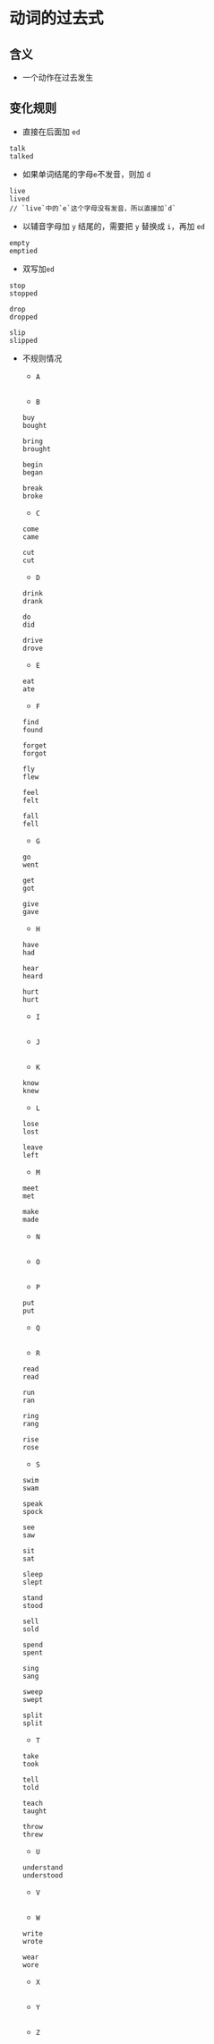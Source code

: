 # 动词的过去式

## 含义

- 一个动作在过去发生

## 变化规则

- 直接在后面加 `ed`

```
talk
talked
```

- 如果单词结尾的字母`e`不发音，则加 `d`

```
live
lived
// `live`中的`e`这个字母没有发音，所以直接加`d`
```

- 以辅音字母加 `y` 结尾的，需要把 `y` 替换成 `i`，再加 `ed`

```
empty
emptied
```

- 双写加`ed`

```
stop
stopped

drop
dropped

slip
slipped
```

- 不规则情况

  - `A`

  ```

  ```

  - `B`

  ```
  buy
  bought

  bring
  brought

  begin
  began

  break
  broke
  ```

  - `C`

  ```
  come
  came

  cut
  cut
  ```

  - `D`

  ```
  drink
  drank

  do
  did

  drive
  drove
  ```

  - `E`

  ```
  eat
  ate
  ```

  - `F`

  ```
  find
  found

  forget
  forgot

  fly
  flew

  feel
  felt

  fall
  fell
  ```

  - `G`

  ```
  go
  went

  get
  got

  give
  gave
  ```

  - `H`

  ```
  have
  had

  hear
  heard

  hurt
  hurt
  ```

  - `I`

  ```

  ```

  - `J`

  ```

  ```

  - `K`

  ```
  know
  knew
  ```

  - `L`

  ```
  lose
  lost

  leave
  left
  ```

  - `M`

  ```
  meet
  met

  make
  made
  ```

  - `N`

  ```

  ```

  - `O`

  ```

  ```

  - `P`

  ```
  put
  put
  ```

  - `Q`

  ```

  ```

  - `R`

  ```
  read
  read

  run
  ran

  ring
  rang

  rise
  rose
  ```

  - `S`

  ```
  swim
  swam

  speak
  spock

  see
  saw

  sit
  sat

  sleep
  slept

  stand
  stood

  sell
  sold

  spend
  spent

  sing
  sang

  sweep
  swept

  split
  split
  ```

  - `T`

  ```
  take
  took

  tell
  told

  teach
  taught

  throw
  threw
  ```

  - `U`

  ```
  understand
  understood
  ```

  - `V`

  ```

  ```

  - `W`

  ```
  write
  wrote

  wear
  wore
  ```

  - `X`

  ```

  ```

  - `Y`

  ```

  ```

  - `Z`

  ```

  ```
